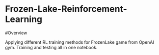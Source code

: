 # Frozen-Lake-Reinforcement-Learning

#Overview 

Applying different RL training methods for FrozenLake game from OpenAI gym.
Training and testing all in one notebook.

